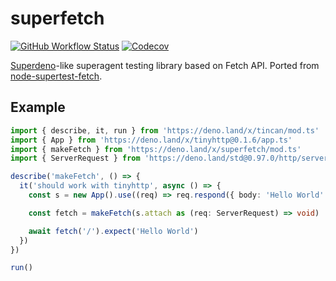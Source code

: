 # superfetch

[![GitHub Workflow Status][gh-actions-img]][github-actions]
[![Codecov][codecov-badge]][codecov]

[Superdeno](https://github.com/asos-craigmorten/superdeno)-like superagent testing library based on Fetch API. Ported from [node-supertest-fetch](https://github.com/jwalton/node-supertest-fetch).

## Example

```ts
import { describe, it, run } from 'https://deno.land/x/tincan/mod.ts'
import { App } from 'https://deno.land/x/tinyhttp@0.1.6/app.ts'
import { makeFetch } from 'https://deno.land/x/superfetch/mod.ts'
import { ServerRequest } from 'https://deno.land/std@0.97.0/http/server.ts'

describe('makeFetch', () => {
  it('should work with tinyhttp', async () => {
    const s = new App().use((req) => req.respond({ body: 'Hello World' }))

    const fetch = makeFetch(s.attach as (req: ServerRequest) => void)

    await fetch('/').expect('Hello World')
  })
})

run()
```

[gh-actions-img]: https://img.shields.io/github/workflow/status/deno-libs/superfetch/CI?style=flat-square
[codecov]: https://codecov.io/gh/deno-libs/superfetch
[github-actions]: https://github.com/deno-libs/superfetch/actions
[codecov-badge]: https://img.shields.io/codecov/c/gh/deno-libs/superfetch?style=flat-square
